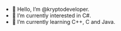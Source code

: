 - 👋 Hello, I’m @kryptodeveloper. 
- 👀 I’m currently interested in C#.
- 🌱 I’m currently learning C++, C and Java.
